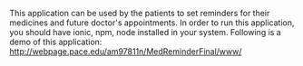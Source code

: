 This application can be used by the patients to set reminders for their medicines and future doctor's appointments.
In order to run this application, you should have ionic, npm, node installed in your system.
Following is a demo of this application: http://webpage.pace.edu/am97811n/MedReminderFinal/www/
